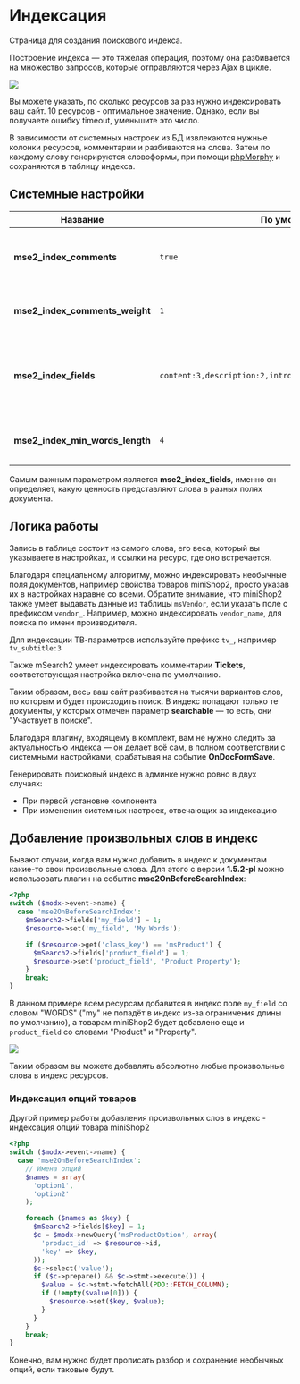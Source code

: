 # Индексация

Страница для создания поискового индекса.

Построение индекса — это тяжелая операция, поэтому она разбивается на множество запросов, которые отправляются через
Ajax в цикле.

[![](https://file.modx.pro/files/e/8/a/e8abae2883fc9b722910b31930910d09s.jpg)](https://file.modx.pro/files/e/8/a/e8abae2883fc9b722910b31930910d09.png)

Вы можете указать, по сколько ресурсов за раз нужно индексировать ваш сайт. 10 ресурсов - оптимальное значение.
Однако, если вы получаете ошибку timeout, уменьшите это число.

В зависимости от системных настроек из БД извлекаются нужные колонки ресурсов, комментарии и разбиваются на слова.
Затем по каждому слову генерируются словоформы, при помощи [phpMorphy][1] и сохраняются в таблицу индекса.

## Системные настройки

| Название                        | По умолчанию                                                  | Описание                                                                              |
|---------------------------------|---------------------------------------------------------------|---------------------------------------------------------------------------------------|
| **mse2_index_comments**         | `true`                                                        | Включить индексирование комментариев компонента **Tickets**                           |
| **mse2_index_comments_weight**  | `1`                                                           | Поисковый вес слова, встречающегося в комментарии                                     |
| **mse2_index_fields**           | `content:3,description:2,introtext:2,pagetitle:3,longtitle:3` | Настройка индексирования полей ресурса. Имя поля и его поисковый вес через двоеточие. |
| **mse2_index_min_words_length** | `4`                                                           | Минимальная длина слова для участия в поиске                                          |

Самым важным параметром является **mse2_index_fields**, именно он определяет, какую ценность представляют слова в разных полях документа.

## Логика работы

Запись в таблице состоит из самого слова, его веса, который вы указываете в настройках, и ссылки на ресурс, где оно встречается.

Благодаря специальному алгоритму, можно индексировать необычные поля документов, например свойства товаров miniShop2,
просто указав их в настройках наравне со всеми. Обратите внимание, что miniShop2 также умеет выдавать данные из таблицы
`msVendor`, если указать поле с префиксом `vendor_`. Например, можно индексировать `vendor_name`, для поиска по имени производителя.

Для индексации ТВ-параметров используйте префикс `tv_`, например `tv_subtitle:3`

Также mSearch2 умеет индексировать комментарии **Tickets**, соответствующая настройка включена по умолчанию.

Таким образом, весь ваш сайт разбивается на тысячи вариантов слов, по которым и будет происходить поиск.
В индекс попадают только те документы, у которых отмечен параметр **searchable** — то есть, они "Участвует в поиске".

Благодаря плагину, входящему в комплект, вам не нужно следить за актуальностью индекса — он делает всё сам, в полном
соответствии с системными настройками, срабатывая на событие **OnDocFormSave**.

Генерировать поисковый индекс в админке нужно ровно в двух случаях:

* При первой установке компонента
* При изменении системных настроек, отвечающих за индексацию

## Добавление произвольных слов в индекс

Бывают случаи, когда вам нужно добавить в индекс к документам какие-то свои произвольные слова.
Для этого с версии **1.5.2-pl** можно использовать плагин на событие **mse2OnBeforeSearchIndex**:

```php
<?php
switch ($modx->event->name) {
  case 'mse2OnBeforeSearchIndex':
    $mSearch2->fields['my_field'] = 1;
    $resource->set('my_field', 'My Words');

    if ($resource->get('class_key') == 'msProduct') {
      $mSearch2->fields['product_field'] = 1;
      $resource->set('product_field', 'Product Property');
    }
    break;
}
```

В данном примере всем ресурсам добавится в индекс поле `my_field` со словом "WORDS"
("my" не попадёт в индекс из-за ограничения длины по умолчанию), а товарам miniShop2 будет добавлено еще и
`product_field` со словами "Product" и "Property".

![](https://file.modx.pro/files/5/7/9/579567140e4f4e8667380edd9ee2b224.png)

Таким образом вы можете добавлять абсолютно любые произвольные слова в индекс ресурсов.

### Индексация опций товаров

Другой пример работы добавления произвольных слов в индекс - индексация опций товара miniShop2

```php
<?php
switch ($modx->event->name) {
  case 'mse2OnBeforeSearchIndex':
    // Имена опций
    $names = array(
      'option1',
      'option2'
    );

    foreach ($names as $key) {
      $mSearch2->fields[$key] = 1;
      $c = $modx->newQuery('msProductOption', array(
        'product_id' => $resource->id,
        'key' => $key,
      ));
      $c->select('value');
      if ($c->prepare() && $c->stmt->execute()) {
        $value = $c->stmt->fetchAll(PDO::FETCH_COLUMN);
        if (!empty($value[0])) {
          $resource->set($key, $value);
        }
      }
    }
    break;
}
```

Конечно, вам нужно будет прописать разбор и сохранение необычных опций, если таковые будут.

[1]: http://phpmorphy.sourceforge.net/dokuwiki/
